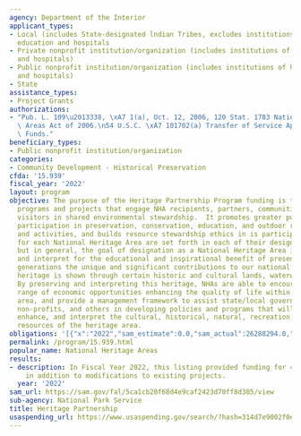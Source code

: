 ```yaml
---
agency: Department of the Interior
applicant_types:
- Local (includes State-designated lndian Tribes, excludes institutions of higher
  education and hospitals
- Private nonprofit institution/organization (includes institutions of higher education
  and hospitals)
- Public nonprofit institution/organization (includes institutions of higher education
  and hospitals)
- State
assistance_types:
- Project Grants
authorizations:
- "Pub. L. 109\u2013338, \xA7 1(a), Oct. 12, 2006, 120 Stat. 1783 National Heritage\
  \ Areas Act of 2006.\n54 U.S.C. \xA7 101702(a) Transfer of Service Appropriated\
  \ Funds."
beneficiary_types:
- Public nonprofit institution/organization
categories:
- Community Development - Historical Preservation
cfda: '15.939'
fiscal_year: '2022'
layout: program
objective: The purpose of the Heritage Partnership Program funding is to carry out
  programs and projects that engage NHA recipients, partners, communities, and/or
  visitors in shared environmental stewardship.  It promotes greater public and private
  participation in preservation, conservation, education, and outdoor recreation programs
  and activities, and builds resource stewardship ethics in is participants.  Goals
  for each National Heritage Area are set forth in each of their designation legislation,
  but in general, the goal of designation as a National Heritage Area is to preserve
  and interpret for the educational and inspirational benefit of present and future
  generations the unique and significant contributions to our national heritage.  This
  heritage is shown through certain historic and cultural lands, waterways, and structures.
  By preserving and interpreting this heritage, NHAs are able to encourage a broad
  range of economic opportunities enhancing the quality of life within the designated
  area, and provide a management framework to assist state/local government entities,
  non-profits, and others in developing policies and programs that will preserve,
  enhance, and interpret the cultural, historical, natural, recreation, and scenic
  resources of the heritage area.
obligations: '[{"x":"2022","sam_estimate":0.0,"sam_actual":26288294.0,"usa_spending_actual":26288294.21},{"x":"2023","sam_estimate":28167000.0,"sam_actual":0.0,"usa_spending_actual":10864269.89},{"x":"2024","sam_estimate":28167000.0,"sam_actual":0.0,"usa_spending_actual":0.0}]'
permalink: /program/15.939.html
popular_name: National Heritage Areas
results:
- description: In Fiscal Year 2022, this listing provided funding for 42 new projects
    in addition to modifications to existing projects.
  year: '2022'
sam_url: https://sam.gov/fal/5ca1cb20f68d4e9caf2423d70ff8d385/view
sub-agency: National Park Service
title: Heritage Partnership
usaspending_url: https://www.usaspending.gov/search/?hash=314d7e9002f0eba0b479cf21516668d8
---
```

